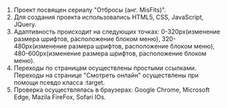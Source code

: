 1. Проект посвящен сериалу "Отбросы (анг. MisFits)".
2. Для создания проекта использовались HTML5, CSS, JavaScript, JQuery.
3. Адаптивность происходит на следующих точках: 0-320px(изменение размера шрифтов, расположение блоком меню), 320-480px(изменение размера шрифтов, расположение блоком меню), 480-600px(изменение размера шрифтов, расположение блоком меню).
4. Переходы по страницам осуществлены простыми ссылками. Переходы на странице "Смотреть онлайн" осуществлены при помощи псевдо класса :target.
5. Проверка осуществлялась в браузерах: Google Chrome, Microsoft Edge, Mazila FireFox, Sofari IOs. 
